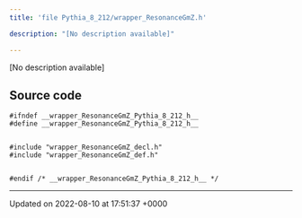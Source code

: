 ```yaml
---
title: 'file Pythia_8_212/wrapper_ResonanceGmZ.h'

description: "[No description available]"

---
```







[No description available]




## Source code

```
#ifndef __wrapper_ResonanceGmZ_Pythia_8_212_h__
#define __wrapper_ResonanceGmZ_Pythia_8_212_h__


#include "wrapper_ResonanceGmZ_decl.h"
#include "wrapper_ResonanceGmZ_def.h"


#endif /* __wrapper_ResonanceGmZ_Pythia_8_212_h__ */
```


-------------------------------

Updated on 2022-08-10 at 17:51:37 +0000
